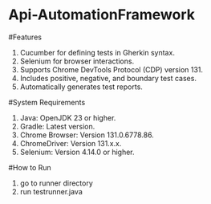 # Api-AutomationFramework

#Features

1. Cucumber for defining tests in Gherkin syntax.
2. Selenium for browser interactions.
3. Supports Chrome DevTools Protocol (CDP) version 131.
4. Includes positive, negative, and boundary test cases.
5. Automatically generates test reports.

#System Requirements
1. Java: OpenJDK 23 or higher.
2. Gradle: Latest version.
3. Chrome Browser: Version 131.0.6778.86.
4. ChromeDriver: Version 131.x.x.
5. Selenium: Version 4.14.0 or higher.

#How to Run
1. go to runner directory
2. run testrunner.java 
